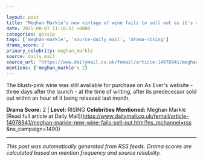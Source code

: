 ```yaml
---

layout: post
title: "Meghan Markle's new vintage of wine fails to sell out as it's revealed customers are paying the SAME for less alcohol this time""
date: 2025-08-07 11:16:57 +0000
categories: gossip
tags: ['meghan-markle', 'source-daily_mail', 'drama-rising']
drama_score: 2
primary_celebrity: meghan_markle
source: daily_mail
source_url: "https://www.dailymail.co.uk/femail/article-14978941/meghan-markle-new-wine-fails-sell-out.html?ns_mchannel=rss&1490&campaign=1490""
mentions: {'meghan_markle': 2}
---
```


The blush-pink wine was still available for purchase on As Ever's website - three days after the launch - at the time of writing, after its predecessor sold out within an hour of it being released last month.

**Drama Score:** 2 | **Level:** RISING **Celebrities Mentioned:** Meghan Markle [Read full article at Daily Mail](https://www.dailymail.co.uk/femail/article-14978941/meghan-markle-new-wine-fails-sell-out.html?ns_mchannel=rss &ns_campaign=1490)

---

*This post was automatically generated from RSS feeds. Drama scores are calculated based on mention frequency and source reliability.*